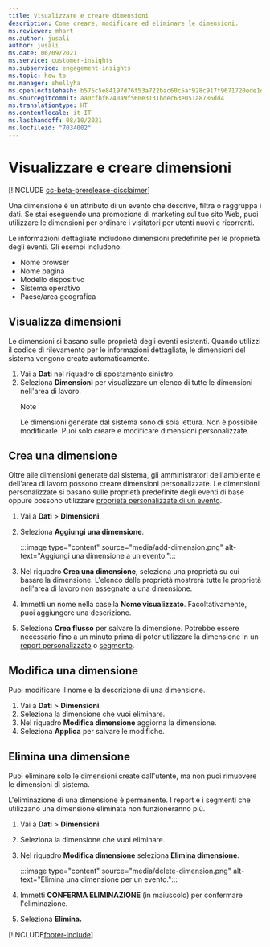 ```yaml
---
title: Visualizzare e creare dimensioni
description: Come creare, modificare ed eliminare le dimensioni.
ms.reviewer: mhart
ms.author: jusali
author: jusali
ms.date: 06/09/2021
ms.service: customer-insights
ms.subservice: engagement-insights
ms.topic: how-to
ms.manager: shellyha
ms.openlocfilehash: b575c5e84197d76f53a722bac60c5af928c917f9671720ede1de38c4a7478be4
ms.sourcegitcommit: aa0cfbf6240a9f560e3131bdec63e051a8786dd4
ms.translationtype: HT
ms.contentlocale: it-IT
ms.lasthandoff: 08/10/2021
ms.locfileid: "7034002"
---
```

# <a name="view-and-create-dimensions"></a>Visualizzare e creare dimensioni

[!INCLUDE [cc-beta-prerelease-disclaimer](includes/cc-beta-prerelease-disclaimer.md)]

Una dimensione è un attributo di un evento che descrive, filtra o raggruppa i dati. Se stai eseguendo una promozione di marketing sul tuo sito Web, puoi utilizzare le dimensioni per ordinare i visitatori per utenti nuovi e ricorrenti.  

Le informazioni dettagliate includono dimensioni predefinite per le proprietà degli eventi. Gli esempi includono:

- Nome browser
- Nome pagina
- Modello dispositivo
- Sistema operativo
- Paese/area geografica

## <a name="view-dimensions"></a>Visualizza dimensioni

Le dimensioni si basano sulle proprietà degli eventi esistenti. Quando utilizzi il codice di rilevamento per le informazioni dettagliate, le dimensioni del sistema vengono create automaticamente.

1. Vai a **Dati** nel riquadro di spostamento sinistro. 
1. Seleziona **Dimensioni** per visualizzare un elenco di tutte le dimensioni nell'area di lavoro. 
   > [!NOTE]
   > Le dimensioni generate dal sistema sono di sola lettura. Non è possibile modificarle. Puoi solo creare e modificare dimensioni personalizzate.

## <a name="create-a-dimension"></a>Crea una dimensione

Oltre alle dimensioni generate dal sistema, gli amministratori dell'ambiente e dell'area di lavoro possono creare dimensioni personalizzate. Le dimensioni personalizzate si basano sulle proprietà predefinite degli eventi di base oppure possono utilizzare [proprietà personalizzate di un evento](advanced-SDK-implementation.md).

1. Vai a **Dati** > **Dimensioni**.
1. Seleziona **Aggiungi una dimensione**.

   :::image type="content" source="media/add-dimension.png" alt-text="Aggiungi una dimensione a un evento.":::

1. Nel riquadro **Crea una dimensione**, seleziona una proprietà su cui basare la dimensione. L'elenco delle proprietà mostrerà tutte le proprietà nell'area di lavoro non assegnate a una dimensione.
1. Immetti un nome nella casella **Nome visualizzato**. Facoltativamente, puoi aggiungere una descrizione.
1. Seleziona **Crea flusso** per salvare la dimensione. Potrebbe essere necessario fino a un minuto prima di poter utilizzare la dimensione in un [report personalizzato](custom-reports.md) o [segmento](segments.md). 

## <a name="edit-a-dimension"></a>Modifica una dimensione

Puoi modificare il nome e la descrizione di una dimensione.

1. Vai a **Dati** > **Dimensioni**.
1. Seleziona la dimensione che vuoi eliminare.
1. Nel riquadro **Modifica dimensione** aggiorna la dimensione.
1. Seleziona **Applica** per salvare le modifiche.

## <a name="delete-a-dimension"></a>Elimina una dimensione

Puoi eliminare solo le dimensioni create dall'utente, ma non puoi rimuovere le dimensioni di sistema.

L'eliminazione di una dimensione è permanente. I report e i segmenti che utilizzano una dimensione eliminata non funzioneranno più. 

1. Vai a **Dati** > **Dimensioni**.
1. Seleziona la dimensione che vuoi eliminare.
1. Nel riquadro **Modifica dimensione** seleziona **Elimina dimensione**.

   :::image type="content" source="media/delete-dimension.png" alt-text="Elimina una dimensione per un evento.":::

1. Immetti **CONFERMA ELIMINAZIONE** (in maiuscolo) per confermare l'eliminazione. 
1. Seleziona **Elimina.**

[!INCLUDE[footer-include](../includes/footer-banner.md)]
